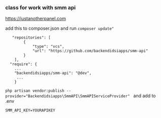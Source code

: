 ### class for work with smm api
https://justanotherpanel.com

add this to composer.json and run `composer update"`
```
   "repositories": [
        {
            "type": "vcs",
            "url": "https://github.com/backendidsiapps/smm-api"
        }
    ],
  "require": {
    ...
    "backendidsiapps/smm-api": "@dev",
     ...
    }
```
``php artisan vendor:publish --provider="Backendidsiapps\SmmAPI\SmmAPIServiceProvider"
``
and add to .env
```
SMM_API_KEY=YOURAPIKEY
```
